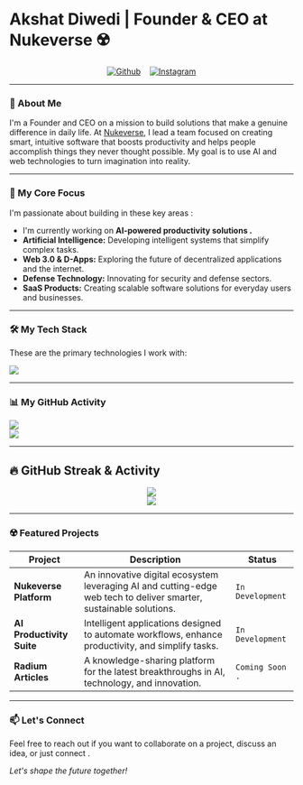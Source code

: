 # Akshat Diwedi | Founder & CEO at Nukeverse ☢️


<div style='width: 100%; display: flex; align-items: center; justify-content: center; gap: 16px;'>

  

<a href="https://github.com/Akshat-Diwedi" target="_blank">
<img src="https://img.shields.io/static/v1?label=|&message=GITHUB&color=007bff&style=for-the-badge&logo=github&logo-color=white" alt="Github"/>
</a>

  

<a href="https://www.instagram.com/akshat_diwedi_ceo/" target="_blank">
<img src="https://img.shields.io/static/v1?label=|&message=INSTAGRAM&color=E4405F&style=for-the-badge&logo=instagram&logo-color=white" alt="Instagram"/>
</a>

</div>

---

### 👋 About Me

I'm a Founder and CEO on a mission to build solutions that make a genuine difference in daily life. At [Nukeverse](https://github.com/Akshat-Diwedi), I lead a team focused on creating smart, intuitive software that boosts productivity and helps people accomplish things they never thought possible. My goal is to use AI and web technologies to turn imagination into reality.

---

### 🚀 My Core Focus

I'm passionate about building in these key areas :
- I'm currently working on **AI-powered productivity solutions .**
- **Artificial Intelligence:** Developing intelligent systems that simplify complex tasks.
- **Web 3.0 & D-Apps:** Exploring the future of decentralized applications and the internet.
- **Defense Technology:** Innovating for security and defense sectors.
- **SaaS Products:** Creating scalable software solutions for everyday users and businesses.

---

### 🛠️ My Tech Stack

These are the primary technologies I work with:

<p align="left">
    <img src="https://skillicons.dev/icons?i=nextjs,react,nodejs,python,javascript,html,css,gcp,git,github,vscode,obsidian,figma" />
</p>

---

### 📊 My GitHub Activity

<p align="left">
    <img src="https://github-readme-stats.vercel.app/api?username=Akshat-Diwedi&show_icons=true&hide_border=true&theme=transparent&title_color=007bff&icon_color=007bff&text_color=e3e3e3&bg_color=0d1117&count_private=true&include_all_commits=true" />
    <br/>
    <img src="https://github-readme-stats.vercel.app/api/top-langs/?username=Akshat-Diwedi&layout=compact&hide_border=true&theme=transparent&title_color=007bff&text_color=e3e3e3&bg_color=0d1117" />
</p>

---


## 🔥 GitHub Streak & Activity


<div align="center"> <img src="https://github-readme-streak-stats.herokuapp.com/?user=Akshat-Diwedi&theme=dark&hide_border=true&background=0d1117&stroke=007bff&ring=007bff&fire=007bff&currStreakLabel=007bff" /> </div>

<div align="center"> <img src="https://github-readme-activity-graph.vercel.app/graph?username=Akshat-Diwedi&theme=react-dark&hide_border=true&bg_color=0d1117&color=007bff&line=007bff&point=ffffff" /></div>


---


### ☢️ Featured Projects

| Project                   | Description                                                                                                        | Status           |
| ------------------------- | ------------------------------------------------------------------------------------------------------------------ | ---------------- |
| **Nukeverse Platform**    | An innovative digital ecosystem leveraging AI and cutting-edge web tech to deliver smarter, sustainable solutions. | `In Development` |
| **AI Productivity Suite** | Intelligent applications designed to automate workflows, enhance productivity, and simplify tasks.                 | `In Development` |
| **Radium Articles**       | A knowledge-sharing platform for the latest breakthroughs in AI, technology, and innovation.                       | `Coming Soon .`    |

---

### 📫 Let's Connect

Feel free to reach out if you want to collaborate on a project, discuss an idea, or just connect .


*Let's shape the future together!*
